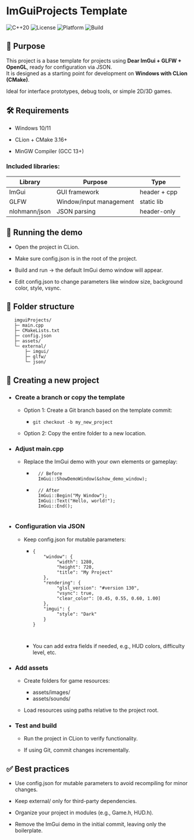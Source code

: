 # ImGuiProjects Template
![C++20](https://img.shields.io/badge/C++-20-blue)
![License](https://img.shields.io/badge/license-MIT-green)
![Platform](https://img.shields.io/badge/platform-windows-blue)
![Build](https://img.shields.io/badge/build-passing-brightgreen)
## 🎯 Purpose

This project is a base template for projects using **Dear ImGui + GLFW + OpenGL**, ready for configuration via JSON.  
It is designed as a starting point for development on **Windows with CLion (CMake)**.

Ideal for interface prototypes, debug tools, or simple 2D/3D games.

## 🛠 Requirements

- Windows 10/11

- CLion + CMake 3.16+

- MinGW Compiler (GCC 13+)

### Included libraries:

| Library       | Purpose                     | Type         |
|---------------|----------------------------|-------------|
| ImGui         | GUI framework              | header + cpp|
| GLFW          | Window/input management    | static lib  |
| nlohmann/json | JSON parsing               | header-only |

## 🚀 Running the demo

- Open the project in CLion.

- Make sure config.json is in the root of the project.

- Build and run → the default ImGui demo window will appear.

- Edit config.json to change parameters like window size, background color, style, vsync.

## 📁 Folder structure

       imguiProjects/
       ├─ main.cpp
       ├─ CMakeLists.txt
       ├─ config.json
       ├─ assets/ 
       └─ external/
           ├─ imgui/
           ├─ glfw/
           └─ json/

## 🧩 Creating a new project
- ### Create a branch or copy the template
    - Option 1: Create a Git branch based on the template commit:
        - ```
          git checkout -b my_new_project

    - Option 2: Copy the entire folder to a new location.

- ### Adjust main.cpp

  - Replace the ImGui demo with your own elements or gameplay:

    - ``` 
        // Before 
        ImGui::ShowDemoWindow(&show_demo_window);

    - ```
        // After
        ImGui::Begin("My Window");
        ImGui::Text("Hello, world!");
        ImGui::End();
    

- ### Configuration via JSON

  -   Keep config.json for mutable parameters:
      - ``` 
        {
            "window": {
                 "width": 1280,
                 "height": 720,
                 "title": "My Project"
            },
            "rendering": {
                 "glsl_version": "#version 130",
                 "vsync": true,
                 "clear_color": [0.45, 0.55, 0.60, 1.00]
            },
            "imgui": {
                 "style": "Dark"
            }
        }



      -  You can add extra fields if needed, e.g., HUD colors, difficulty level, etc.

- ### Add assets

  - Create folders for game resources:

    - assets/images/
    - assets/sounds/

  - Load resources using paths relative to the project root.

- ### Test and build

  - Run the project in CLion to verify functionality.

  - If using Git, commit changes incrementally.

## ✅ Best practices

- Use config.json for mutable parameters to avoid recompiling for minor changes.

- Keep external/ only for third-party dependencies.

- Organize your project in modules (e.g., Game.h, HUD.h).

- Remove the ImGui demo in the initial commit, leaving only the boilerplate.
